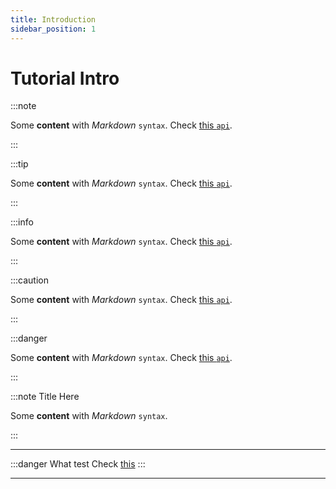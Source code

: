 ```yaml
---
title: Introduction
sidebar_position: 1
---
```


# Tutorial Intro


:::note

Some **content** with _Markdown_ `syntax`. Check [this `api`](#).

:::

:::tip

Some **content** with _Markdown_ `syntax`. Check [this `api`](#).

:::

:::info

Some **content** with _Markdown_ `syntax`. Check [this `api`](#).

:::

:::caution

Some **content** with _Markdown_ `syntax`. Check [this `api`](#).

:::

:::danger

Some **content** with _Markdown_ `syntax`. Check [this `api`](#).

:::

:::note Title Here

Some **content** with _Markdown_ `syntax`.

:::
***********************


:::danger What
test Check [this](#)
:::

***********************

